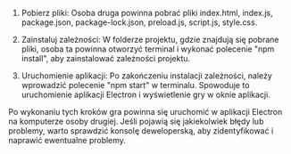 1.	Pobierz pliki: Osoba druga powinna pobrać pliki
index.html, 
index.js, 
package.json, 
package-lock.json, 
preload.js, 
script.js, 
style.css.

2.	Zainstaluj zależności: W folderze projektu, gdzie znajdują się pobrane pliki, osoba ta powinna otworzyć terminal i wykonać polecenie "npm install", aby zainstalować zależności projektu.

3.	Uruchomienie aplikacji: Po zakończeniu instalacji zależności, należy wprowadzić polecenie "npm start" w terminalu. Spowoduje to uruchomienie aplikacji Electron i wyświetlenie gry w oknie aplikacji.
   
Po wykonaniu tych kroków gra powinna się uruchomić w aplikacji Electron na komputerze osoby drugiej. Jeśli pojawią się jakiekolwiek błędy lub problemy, warto sprawdzić konsolę deweloperską, aby zidentyfikować i naprawić ewentualne problemy.
